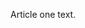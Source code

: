 <!--
{
  "layout": "article",
  "title": "Article One",
  "date": "2013-10-03"
}
-->

Article one text.
